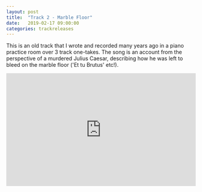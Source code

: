 ```yaml
---
layout: post
title:  "Track 2 - Marble Floor"
date:   2019-02-17 09:00:00
categories: trackreleases
---
```


This is an old track that I wrote and recorded many years ago in a piano practice room over 3 track one-takes. The song is an account from the perspective of a murdered Julius Caesar, describing how he was left to bleed on the marble floor ('Et tu Brutus' etc!).

<iframe width="100%" height="300" scrolling="no" frameborder="no" allow="autoplay" src="https://w.soundcloud.com/player/?url=https%3A//api.soundcloud.com/tracks/145383089&color=%23080808&auto_play=false&hide_related=false&show_comments=true&show_user=true&show_reposts=false&show_teaser=true&visual=true"></iframe>
